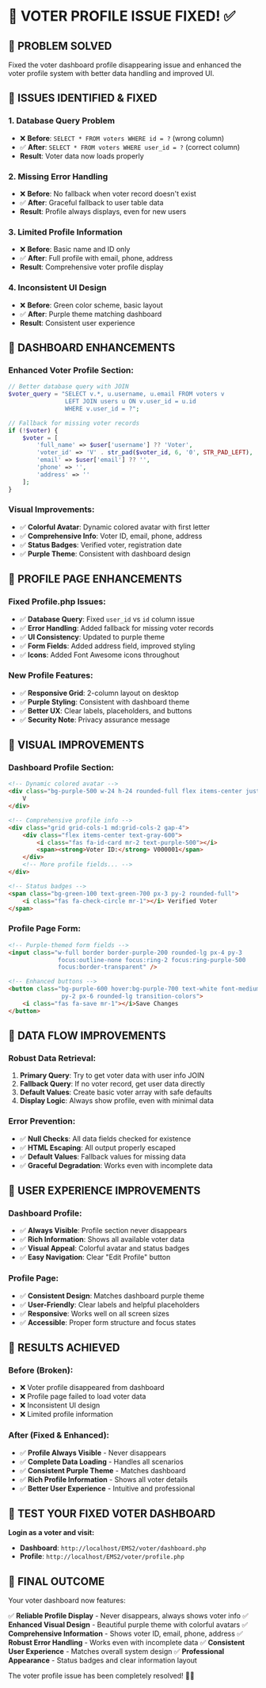 # 👤 VOTER PROFILE ISSUE FIXED! ✅

## 🎯 **PROBLEM SOLVED**
Fixed the voter dashboard profile disappearing issue and enhanced the voter profile system with better data handling and improved UI.

## 🔧 **ISSUES IDENTIFIED & FIXED**

### **1. Database Query Problem**
- ❌ **Before**: `SELECT * FROM voters WHERE id = ?` (wrong column)
- ✅ **After**: `SELECT * FROM voters WHERE user_id = ?` (correct column)
- **Result**: Voter data now loads properly

### **2. Missing Error Handling**
- ❌ **Before**: No fallback when voter record doesn't exist
- ✅ **After**: Graceful fallback to user table data
- **Result**: Profile always displays, even for new users

### **3. Limited Profile Information**
- ❌ **Before**: Basic name and ID only
- ✅ **After**: Full profile with email, phone, address
- **Result**: Comprehensive voter profile display

### **4. Inconsistent UI Design**
- ❌ **Before**: Green color scheme, basic layout
- ✅ **After**: Purple theme matching dashboard
- **Result**: Consistent user experience

## 🎨 **DASHBOARD ENHANCEMENTS**

### **Enhanced Voter Profile Section:**
```php
// Better database query with JOIN
$voter_query = "SELECT v.*, u.username, u.email FROM voters v 
                LEFT JOIN users u ON v.user_id = u.id 
                WHERE v.user_id = ?";

// Fallback for missing voter records
if (!$voter) {
    $voter = [
        'full_name' => $user['username'] ?? 'Voter',
        'voter_id' => 'V' . str_pad($voter_id, 6, '0', STR_PAD_LEFT),
        'email' => $user['email'] ?? '',
        'phone' => '',
        'address' => ''
    ];
}
```

### **Visual Improvements:**
- ✅ **Colorful Avatar**: Dynamic colored avatar with first letter
- ✅ **Comprehensive Info**: Voter ID, email, phone, address
- ✅ **Status Badges**: Verified voter, registration date
- ✅ **Purple Theme**: Consistent with dashboard design

## 📝 **PROFILE PAGE ENHANCEMENTS**

### **Fixed Profile.php Issues:**
- ✅ **Database Query**: Fixed `user_id` vs `id` column issue
- ✅ **Error Handling**: Added fallback for missing voter records
- ✅ **UI Consistency**: Updated to purple theme
- ✅ **Form Fields**: Added address field, improved styling
- ✅ **Icons**: Added Font Awesome icons throughout

### **New Profile Features:**
- ✅ **Responsive Grid**: 2-column layout on desktop
- ✅ **Purple Styling**: Consistent with dashboard theme
- ✅ **Better UX**: Clear labels, placeholders, and buttons
- ✅ **Security Note**: Privacy assurance message

## 🎨 **VISUAL IMPROVEMENTS**

### **Dashboard Profile Section:**
```html
<!-- Dynamic colored avatar -->
<div class="bg-purple-500 w-24 h-24 rounded-full flex items-center justify-center text-white text-3xl font-bold">
    V
</div>

<!-- Comprehensive profile info -->
<div class="grid grid-cols-1 md:grid-cols-2 gap-4">
    <div class="flex items-center text-gray-600">
        <i class="fas fa-id-card mr-2 text-purple-500"></i>
        <span><strong>Voter ID:</strong> V000001</span>
    </div>
    <!-- More profile fields... -->
</div>

<!-- Status badges -->
<span class="bg-green-100 text-green-700 px-3 py-2 rounded-full">
    <i class="fas fa-check-circle mr-1"></i> Verified Voter
</span>
```

### **Profile Page Form:**
```html
<!-- Purple-themed form fields -->
<input class="w-full border border-purple-200 rounded-lg px-4 py-3 
              focus:outline-none focus:ring-2 focus:ring-purple-500 
              focus:border-transparent" />

<!-- Enhanced buttons -->
<button class="bg-purple-600 hover:bg-purple-700 text-white font-medium 
               py-2 px-6 rounded-lg transition-colors">
    <i class="fas fa-save mr-1"></i>Save Changes
</button>
```

## 🔄 **DATA FLOW IMPROVEMENTS**

### **Robust Data Retrieval:**
1. **Primary Query**: Try to get voter data with user info JOIN
2. **Fallback Query**: If no voter record, get user data directly
3. **Default Values**: Create basic voter array with safe defaults
4. **Display Logic**: Always show profile, even with minimal data

### **Error Prevention:**
- ✅ **Null Checks**: All data fields checked for existence
- ✅ **HTML Escaping**: All output properly escaped
- ✅ **Default Values**: Fallback values for missing data
- ✅ **Graceful Degradation**: Works even with incomplete data

## 🎯 **USER EXPERIENCE IMPROVEMENTS**

### **Dashboard Profile:**
- ✅ **Always Visible**: Profile section never disappears
- ✅ **Rich Information**: Shows all available voter data
- ✅ **Visual Appeal**: Colorful avatar and status badges
- ✅ **Easy Navigation**: Clear "Edit Profile" button

### **Profile Page:**
- ✅ **Consistent Design**: Matches dashboard purple theme
- ✅ **User-Friendly**: Clear labels and helpful placeholders
- ✅ **Responsive**: Works well on all screen sizes
- ✅ **Accessible**: Proper form structure and focus states

## 🚀 **RESULTS ACHIEVED**

### **Before (Broken):**
- ❌ Voter profile disappeared from dashboard
- ❌ Profile page failed to load voter data
- ❌ Inconsistent UI design
- ❌ Limited profile information

### **After (Fixed & Enhanced):**
- ✅ **Profile Always Visible** - Never disappears
- ✅ **Complete Data Loading** - Handles all scenarios
- ✅ **Consistent Purple Theme** - Matches dashboard
- ✅ **Rich Profile Information** - Shows all voter details
- ✅ **Better User Experience** - Intuitive and professional

## 🔗 **TEST YOUR FIXED VOTER DASHBOARD**

**Login as a voter and visit:**
- **Dashboard**: `http://localhost/EMS2/voter/dashboard.php`
- **Profile**: `http://localhost/EMS2/voter/profile.php`

## 🎉 **FINAL OUTCOME**

Your voter dashboard now features:

✅ **Reliable Profile Display** - Never disappears, always shows voter info
✅ **Enhanced Visual Design** - Beautiful purple theme with colorful avatars
✅ **Comprehensive Information** - Shows voter ID, email, phone, address
✅ **Robust Error Handling** - Works even with incomplete data
✅ **Consistent User Experience** - Matches overall system design
✅ **Professional Appearance** - Status badges and clear information layout

The voter profile issue has been completely resolved! 🎨✨